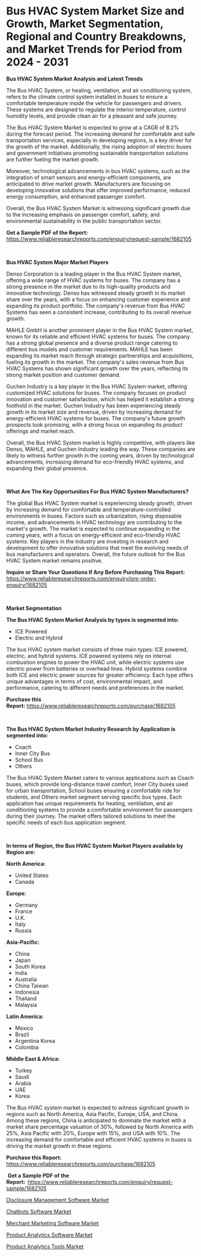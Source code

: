 <p><h1>Bus HVAC System Market Size and Growth, Market Segmentation, Regional and Country Breakdowns, and Market Trends for Period from 2024 -  2031</h1></p><p><strong>Bus HVAC System Market Analysis and Latest Trends</strong></p>
<p><p>The Bus HVAC System, or heating, ventilation, and air conditioning system, refers to the climate control system installed in buses to ensure a comfortable temperature inside the vehicle for passengers and drivers. These systems are designed to regulate the interior temperature, control humidity levels, and provide clean air for a pleasant and safe journey.</p><p>The Bus HVAC System Market is expected to grow at a CAGR of 8.2% during the forecast period. The increasing demand for comfortable and safe transportation services, especially in developing regions, is a key driver for the growth of the market. Additionally, the rising adoption of electric buses and government initiatives promoting sustainable transportation solutions are further fueling the market growth.</p><p>Moreover, technological advancements in bus HVAC systems, such as the integration of smart sensors and energy-efficient components, are anticipated to drive market growth. Manufacturers are focusing on developing innovative solutions that offer improved performance, reduced energy consumption, and enhanced passenger comfort.</p><p>Overall, the Bus HVAC System Market is witnessing significant growth due to the increasing emphasis on passenger comfort, safety, and environmental sustainability in the public transportation sector.</p></p>
<p><strong>Get a Sample PDF of the Report:&nbsp;</strong> <a href="https://www.reliableresearchreports.com/enquiry/request-sample/1682105">https://www.reliableresearchreports.com/enquiry/request-sample/1682105</a></p>
<p>&nbsp;</p>
<p><strong>Bus HVAC System Major Market Players</strong></p>
<p><p>Denso Corporation is a leading player in the Bus HVAC System market, offering a wide range of HVAC systems for buses. The company has a strong presence in the market due to its high-quality products and innovative technology. Denso has witnessed steady growth in its market share over the years, with a focus on enhancing customer experience and expanding its product portfolio. The company's revenue from Bus HVAC Systems has seen a consistent increase, contributing to its overall revenue growth.</p><p>MAHLE GmbH is another prominent player in the Bus HVAC System market, known for its reliable and efficient HVAC systems for buses. The company has a strong global presence and a diverse product range catering to different bus models and customer requirements. MAHLE has been expanding its market reach through strategic partnerships and acquisitions, fueling its growth in the market. The company's sales revenue from Bus HVAC Systems has shown significant growth over the years, reflecting its strong market position and customer demand.</p><p>Guchen Industry is a key player in the Bus HVAC System market, offering customized HVAC solutions for buses. The company focuses on product innovation and customer satisfaction, which has helped it establish a strong foothold in the market. Guchen Industry has been experiencing steady growth in its market size and revenue, driven by increasing demand for energy-efficient HVAC systems for buses. The company's future growth prospects look promising, with a strong focus on expanding its product offerings and market reach.</p><p>Overall, the Bus HVAC System market is highly competitive, with players like Denso, MAHLE, and Guchen Industry leading the way. These companies are likely to witness further growth in the coming years, driven by technological advancements, increasing demand for eco-friendly HVAC systems, and expanding their global presence.</p></p>
<p>&nbsp;</p>
<p><strong>What Are The Key Opportunities For Bus HVAC System Manufacturers?</strong></p>
<p><p>The global Bus HVAC System market is experiencing steady growth, driven by increasing demand for comfortable and temperature-controlled environments in buses. Factors such as urbanization, rising disposable income, and advancements in HVAC technology are contributing to the market's growth. The market is expected to continue expanding in the coming years, with a focus on energy-efficient and eco-friendly HVAC systems. Key players in the industry are investing in research and development to offer innovative solutions that meet the evolving needs of bus manufacturers and operators. Overall, the future outlook for the Bus HVAC System market remains positive.</p></p>
<p><strong>Inquire or Share Your Questions If Any Before Purchasing This Report:</strong> <a href="https://www.reliableresearchreports.com/enquiry/pre-order-enquiry/1682105">https://www.reliableresearchreports.com/enquiry/pre-order-enquiry/1682105</a></p>
<p>&nbsp;</p>
<p><strong>Market Segmentation</strong></p>
<p><strong>The Bus HVAC System Market Analysis by types is segmented into:</strong></p>
<p><ul><li>ICE Powered</li><li>Electric and Hybrid</li></ul></p>
<p><p>The bus HVAC system market consists of three main types: ICE powered, electric, and hybrid systems. ICE powered systems rely on internal combustion engines to power the HVAC unit, while electric systems use electric power from batteries or overhead lines. Hybrid systems combine both ICE and electric power sources for greater efficiency. Each type offers unique advantages in terms of cost, environmental impact, and performance, catering to different needs and preferences in the market.</p></p>
<p><strong>Purchase this Report:&nbsp;</strong><a href="https://www.reliableresearchreports.com/purchase/1682105">https://www.reliableresearchreports.com/purchase/1682105</a></p>
<p>&nbsp;</p>
<p><strong>The Bus HVAC System Market Industry Research by Application is segmented into:</strong></p>
<p><ul><li>Coach</li><li>Inner City Bus</li><li>School Bus</li><li>Others</li></ul></p>
<p><p>The Bus HVAC System Market caters to various applications such as Coach buses, which provide long-distance travel comfort, Inner City buses used for urban transportation, School buses ensuring a comfortable ride for students, and Others market segment serving specific bus types. Each application has unique requirements for heating, ventilation, and air conditioning systems to provide a comfortable environment for passengers during their journey. The market offers tailored solutions to meet the specific needs of each bus application segment.</p></p>
<p>&nbsp;</p>
<p><strong>In terms of Region, the Bus HVAC System Market Players available by Region are:</strong></p>
<p>
    <p> <strong> North America: </strong>
        <ul>
            <li>United States</li>
            <li>Canada</li>
        </ul>
        </p> 
    <p> <strong> Europe: </strong>
        <ul>
            <li>Germany</li>
            <li>France</li>
            <li>U.K.</li>
            <li>Italy</li>
            <li>Russia</li>
        </ul>
        </p> 
    <p> <strong> Asia-Pacific: </strong>
        <ul>
            <li>China</li>
            <li>Japan</li>
            <li>South Korea</li>
            <li>India</li>
            <li>Australia</li>
            <li>China Taiwan</li>
            <li>Indonesia</li>
            <li>Thailand</li>
            <li>Malaysia</li>
        </ul>
        </p> 
    <p> <strong> Latin America: </strong>
        <ul>
            <li>Mexico</li>
            <li>Brazil</li>
            <li>Argentina Korea</li>
            <li>Colombia</li>
        </ul>
        </p> 
    <p> <strong> Middle East & Africa: </strong>
        <ul>
            <li>Turkey</li>
            <li>Saudi</li>
            <li>Arabia</li>
            <li>UAE</li>
            <li>Korea</li>
        </ul>
    </p>
    </p>
<p><p>The Bus HVAC system market is expected to witness significant growth in regions such as North America, Asia Pacific, Europe, USA, and China. Among these regions, China is anticipated to dominate the market with a market share percentage valuation of 30%, followed by North America with 25%, Asia Pacific with 20%, Europe with 15%, and USA with 10%. The increasing demand for comfortable and efficient HVAC systems in buses is driving the market growth in these regions.</p></p>
<p><strong>Purchase this Report: </strong><a href="https://www.reliableresearchreports.com/purchase/1682105">https://www.reliableresearchreports.com/purchase/1682105</a></p>
<p>&nbsp;<strong>Get a Sample PDF of the Report:&nbsp;&nbsp;</strong><a href="https://www.reliableresearchreports.com/enquiry/request-sample/1682105">https://www.reliableresearchreports.com/enquiry/request-sample/1682105</a></p>
<p><strong></strong></p>
<p><p><a href="https://medium.com/p/f0301f92d65a/edit">Disclosure Management Software Market</a></p><p><a href="https://medium.com/@anibalstamm1912/chatbots-software-market-comprehensive-assessment-by-type-application-and-geography-628429efe721">Chatbots Software Market</a></p><p><a href="https://medium.com/@anibalstamm1912/merchant-marketing-software-market-the-key-to-successful-business-strategy-forecast-till-2031-9a3ea240172f">Merchant Marketing Software Market</a></p><p><a href="https://medium.com/@frankpeters35/product-analytics-software-market-size-and-market-trends-complete-industry-overview-2024-to-2031-258229c879b3">Product Analytics Software Market</a></p><p><a href="https://medium.com/@frankpeters35/product-analytics-tools-nbsp-market-focuses-on-market-share-size-and-projected-forecast-till-2031-266cb7fb20ff">Product Analytics Tools Market</a></p></p>
